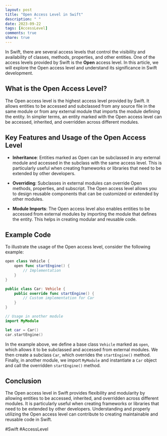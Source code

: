 ```yaml
---
layout: post
title: "Open Access Level in Swift"
description: " "
date: 2023-09-22
tags: [AccessLevel]
comments: true
share: true
---
```


In Swift, there are several access levels that control the visibility and availability of classes, methods, properties, and other entities. One of the access levels provided by Swift is the **Open** access level. In this article, we will explore the Open access level and understand its significance in Swift development.

## What is the Open Access Level?

The Open access level is the highest access level provided by Swift. It allows entities to be accessed and subclassed from any source file in the same module or from any external module that imports the module defining the entity. In simpler terms, an entity marked with the Open access level can be accessed, inherited, and overridden across different modules.

## Key Features and Usage of the Open Access Level

- **Inheritance**: Entities marked as Open can be subclassed in any external module and accessed in the subclass with the same access level. This is particularly useful when creating frameworks or libraries that need to be extended by other developers.

- **Overriding**: Subclasses in external modules can override Open methods, properties, and subscript. The Open access level allows you to design reusable components that can be customized or extended by other modules.

- **Module Imports**: The Open access level also enables entities to be accessed from external modules by importing the module that defines the entity. This helps in creating modular and reusable code.

## Example Code

To illustrate the usage of the Open access level, consider the following example:

```swift
open class Vehicle {
    open func startEngine() {
        // Implementation
    }
}

public class Car: Vehicle {
    public override func startEngine() {
        // Custom implementation for Car
    }
}

// Usage in another module
import MyModule

let car = Car()
car.startEngine()
```

In the example above, we define a base class `Vehicle` marked as `open`, which allows it to be subclassed and accessed from external modules. We then create a subclass `Car`, which overrides the `startEngine()` method. Finally, in another module, we import `MyModule` and instantiate a `Car` object and call the overridden `startEngine()` method.

## Conclusion

The Open access level in Swift provides flexibility and modularity by allowing entities to be accessed, inherited, and overridden across different modules. It is particularly useful when creating frameworks or libraries that need to be extended by other developers. Understanding and properly utilizing the Open access level can contribute to creating maintainable and reusable code in Swift.

#Swift #AccessLevel